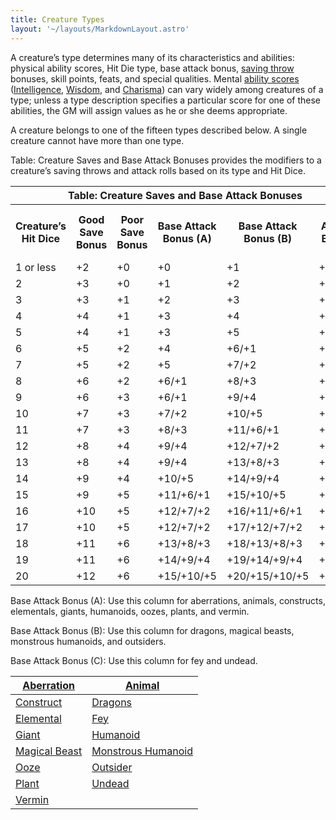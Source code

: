 ```yaml
---
title: Creature Types
layout: '~/layouts/MarkdownLayout.astro'
---
```

A creature’s type determines many of its characteristics and abilities:
physical ability scores, Hit Die type, base attack bonus, [saving throw](/modern.d20.srd/basics/saving.throws) bonuses, skill points, feats, and
special qualities. Mental [ability scores](/modern.d20.srd/basics/ability.scores)
([Intelligence](/modern.d20.srd/basics/ability.scores),
[Wisdom](/modern.d20.srd/basics/ability.scores), and
[Charisma](/modern.d20.srd/basics/ability.scores)) can vary widely among
creatures of a type; unless a type description specifies a particular score
for one of these abilities, the GM will assign values as he or she deems
appropriate.

A creature belongs to one of the fifteen types described below. A single
creature cannot have more than one type.

Table: Creature Saves and Base Attack Bonuses provides the modifiers to a
creature’s saving throws and attack rolls based on its type and Hit Dice.


<table><tr><th colspan="6"> Table: Creature Saves and Base Attack Bonuses</th> </tr><tr><th> Creature’s Hit Dice</th><th> Good Save Bonus</th><th> Poor Save Bonus</th><th> Base Attack Bonus (A)</th><th> Base Attack Bonus (B)</th><th> Base Attack Bonus (C) </th></tr> <tr><td>1 or less</td><td> +2</td><td> +0</td><td> +0</td><td> +1</td><td> +0 </td></tr><tr class="shaded"><td>2</td><td> +3</td><td> +0</td><td> +1</td><td> +2</td><td> +0 </td></tr><tr><td>3</td><td> +3</td><td> +1</td><td> +2</td><td> +3</td><td> +1 </td></tr><tr class="shaded"><td>4</td><td> +4</td><td> +1</td><td> +3</td><td> +4</td><td> +1 </td></tr><tr><td>5</td><td> +4</td><td> +1</td><td> +3</td><td> +5</td><td> +2 </td></tr><tr class="shaded"><td>6</td><td> +5</td><td> +2</td><td> +4</td><td> +6/+1</td><td> +2 </td></tr><tr><td>7</td><td> +5</td><td> +2</td><td> +5</td><td> +7/+2</td><td> +3 </td></tr><tr class="shaded"><td>8</td><td> +6</td><td> +2</td><td> +6/+1</td><td> +8/+3</td><td> +4 </td></tr><tr><td>9</td><td> +6</td><td> +3</td><td> +6/+1</td><td> +9/+4</td><td> +4 </td></tr><tr class="shaded"><td>10</td><td> +7</td><td> +3</td><td> +7/+2</td><td> +10/+5</td><td> +5 </td></tr><tr><td>11</td><td> +7</td><td> +3</td><td> +8/+3</td><td> +11/+6/+1</td><td> +5 </td></tr><tr class="shaded"><td>12</td><td> +8</td><td> +4</td><td> +9/+4</td><td> +12/+7/+2</td><td> +6/+1 </td></tr><tr><td>13</td><td> +8</td><td> +4</td><td> +9/+4</td><td> +13/+8/+3</td><td> +6/+1 </td></tr><tr class="shaded"><td>14</td><td> +9</td><td> +4</td><td> +10/+5</td><td> +14/+9/+4</td><td> +7/+2 </td></tr><tr><td>15</td><td> +9</td><td> +5</td><td> +11/+6/+1</td><td> +15/+10/+5</td><td> +7/+2 </td></tr><tr class="shaded"><td>16</td><td> +10</td><td> +5</td><td> +12/+7/+2</td><td> +16/+11/+6/+1</td><td> +8/+3 </td></tr><tr><td>17</td><td> +10</td><td> +5</td><td> +12/+7/+2</td><td> +17/+12/+7/+2</td><td> +8/+3 </td></tr><tr class="shaded"><td>18</td><td> +11</td><td> +6</td><td> +13/+8/+3</td><td> +18/+13/+8/+3</td><td> +9/+4 </td></tr><tr><td>19</td><td> +11</td><td> +6</td><td> +14/+9/+4</td><td> +19/+14/+9/+4</td><td> +9/+4 </td></tr><tr class="shaded"><td>20</td><td> +12</td><td> +6</td><td> +15/+10/+5</td><td> +20/+15/+10/+5</td><td> +10/+5 </td></tr></table>



Base Attack Bonus (A): Use this column for aberrations, animals, constructs,
elementals, giants, humanoids, oozes, plants, and vermin.

Base Attack Bonus (B): Use this column for dragons, magical beasts, monstrous
humanoids, and outsiders.

Base Attack Bonus (C): Use this column for fey and undead.

| [Aberration](/modern.d20.srd/creature.types/aberration) | [Animal](/modern.d20.srd/creature.types/animal) |
|---|---|
| [Construct](/modern.d20.srd/creature.types/construct) | [Dragons](/modern.d20.srd/creature.types/dragons) |
| [Elemental](/modern.d20.srd/creature.types/elemental) | [Fey](/modern.d20.srd/creature.types/fey) |
| [Giant](/modern.d20.srd/creature.types/giant) | [Humanoid](/modern.d20.srd/creature.types/humanoid) |
| [Magical Beast](/modern.d20.srd/creature.types/magical.beast) | [Monstrous Humanoid](/modern.d20.srd/creature.types/monstrous.humanoid) |
| [Ooze](/modern.d20.srd/creature.types/ooze) | [Outsider](/modern.d20.srd/creature.types/outsider) |
| [Plant](/modern.d20.srd/creature.types/plant) | [Undead](/modern.d20.srd/creature.types/undead) |
| [Vermin](/modern.d20.srd/creature.types/vermin) |
